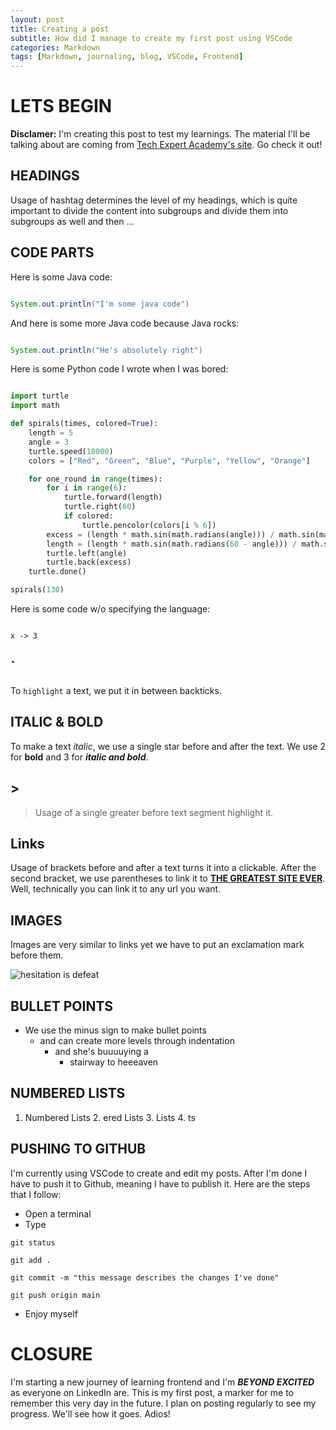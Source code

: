 ```yaml
---
layout: post
title: Creating a post
subtitle: How did I manage to create my first post using VSCode
categories: Markdown
tags: [Markdown, journaling, blog, VSCode, Frontend]
---
```


# LETS BEGIN

**Disclamer:** I'm creating this post to test my learnings. The material I'll be talking about are coming from [Tech Expert Academy's site](https://tea-berlin.github.io/markdown/2022/02/12/document-your-learnings.html#h-create-a-post). Go check it out!

## HEADINGS

Usage of hashtag determines the level of my headings, which is quite important to divide the content into subgroups and divide them into subgroups as well and then ...

## CODE PARTS

Here is some Java code:

```Java

System.out.println("I'm some java code")

```

And here is some more Java code because Java rocks:

```Java

System.out.println("He's absolutely right")

```

Here is some Python code I wrote when I was bored:

```Python

import turtle
import math

def spirals(times, colored=True):
    length = 5
    angle = 3
    turtle.speed(10000)
    colors = ["Red", "Green", "Blue", "Purple", "Yellow", "Orange"]

    for one_round in range(times):
        for i in range(6):
            turtle.forward(length)
            turtle.right(60)
            if colored:
                turtle.pencolor(colors[i % 6])
        excess = (length * math.sin(math.radians(angle))) / math.sin(math.radians(120))
        length = (length * math.sin(math.radians(60 - angle))) / math.sin(math.radians(120)) + excess
        turtle.left(angle)
        turtle.back(excess)
    turtle.done()

spirals(130)

```

Here is some code w/o specifying the language:

```

x -> 3

```

## `

To `highlight` a text, we put it in between backticks.

## ITALIC & BOLD 

To make a text *italic*, we use a single star before and after the text. We use 2 for **bold** and 3 for ***italic and bold***.

## >

> Usage of a single greater before text segment highlight it.

## Links

Usage of brackets before and after a text turns it into a clickable. After the second bracket, we use parentheses to link it to [**THE GREATEST SITE EVER**](https://open.spotify.com/user/onattanriover?si=c6329642c5f34864). Well, technically you can link it to any url you want.

## IMAGES

Images are very similar to links yet we have to put an exclamation mark before them.

![hesitation is defeat](https://i.insider.com/5c951ced16c958189c5c3b4c?width=700)

## BULLET POINTS

- We use the minus sign to make bullet points
    - and can create more levels through indentation
        - and she's buuuuying a
            - stairway to heeeaven

## NUMBERED LISTS

1. Numbered Lists
    2. ered Lists
        3.  Lists
            4. ts

## PUSHING TO GITHUB

I'm currently using VSCode to create and edit my posts. After I'm done I have to push it to Github, meaning I have to publish it. Here are the steps that I follow:

- Open a terminal
- Type
```
git status

git add .

git commit -m "this message describes the changes I've done"

git push origin main
```
- Enjoy myself

# CLOSURE

I'm starting a new journey of learning frontend and I'm ***BEYOND EXCITED*** as everyone on LinkedIn are. This is my first post, a marker for me to remember this very day in the future. I plan on posting regularly to see my progress. We'll see how it goes. Adios!